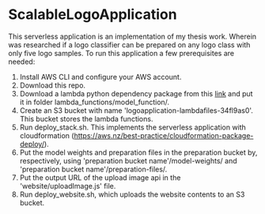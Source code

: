 # ScalableLogoApplication

This serverless application is an implementation of my thesis work. Wherein was researched if a logo classifier can be prepared on any logo class with only five logo samples.
To run this application a few prerequisites are needed:

1. Install AWS CLI and configure your AWS account.
2. Download this repo.
3. Download a lambda python dependency package from this [link](https://drive.google.com/open?id=1t4VVur5mjhyfvp5k9yv98PKNBhg-Utfg) and put it in folder lambda_functions/model_function/.
4. Create an S3 bucket with name 'logoapplication-lambdafiles-34fl9as0'. This bucket stores the lambda functions.
5. Run deploy_stack.sh. This implements the serverless application with cloudformation (https://aws.nz/best-practice/cloudformation-package-deploy/).
6. Put the model weights and preparation files in the preparation bucket by, respectively, using 'preparation bucket name'/model-weights/ and 'preparation bucket name'/preparation-files/.
6. Put the output URL of the upload image api in the 'website/uploadImage.js' file.
7. Run deploy_website.sh, which uploads the website contents to an S3 bucket.
